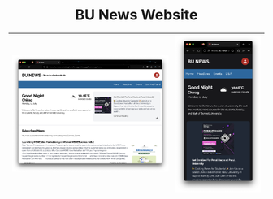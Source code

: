 <h1 align="center">
    BU News Website
</h1>

| ![Thumbnail 1](/thumbnail.png) | ![Thumbnail 2](/portrait-thumbnail.png) |
| :----------------------------: | :-------------------------------------: |
